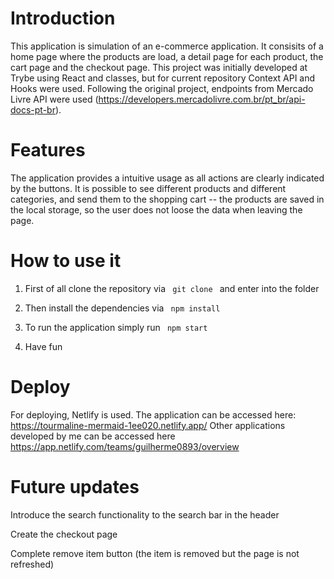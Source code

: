 # Introduction

This application is simulation of an e-commerce application. It consisits of a home page where the products are load, a detail page for each product, the cart page and the checkout page. This project was initially developed at Trybe using React and classes, but for current repository Context API and Hooks were used. Following the original project, endpoints from Mercado Livre API were used (https://developers.mercadolivre.com.br/pt_br/api-docs-pt-br). 

# Features

The application provides a intuitive usage as all actions are clearly indicated by the buttons. It is possible to see different products and different categories, and send them to the shopping cart -- the products are saved in the local storage, so the user does not loose the data when leaving the page. 

# How to use it 
   
1) First of all clone the repository via <code> git clone </code>  and enter into the folder 

2) Then install the dependencies via <code> npm install </code>

3) To run the application simply run <code> npm start </code>

4) Have fun

# Deploy

For deploying, Netlify is used. The application can be accessed here: https://tourmaline-mermaid-1ee020.netlify.app/
Other applications developed by me can be accessed here https://app.netlify.com/teams/guilherme0893/overview

# Future updates

Introduce the search functionality to the search bar in the header

Create the checkout page

Complete remove item button (the item is removed but the page is not refreshed)
